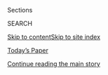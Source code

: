 <div id="app">

<div>

<div class="NYTAppHideMasthead css-zz1s19 e1suatyy0">

<div class="section css-ui9rw0 e1suatyy2">

<div class="css-11hrj97 er09x8g0">

<div class="css-6n7j50">

</div>

<span class="css-1dv1kvn">Sections</span>

<div class="css-10488qs">

<span class="css-1dv1kvn">SEARCH</span>

</div>

[Skip to content](#site-content)[Skip to site
index](#site-index)

</div>

<div class="css-10698na e1huz5gh0">

</div>

</div>

<div id="masthead-bar-one" class="section hasLinks css-15hmgas e1csuq9d3">

<div class="css-uqyvli e1csuq9d0">

</div>

<div class="css-1uqjmks e1csuq9d1">

</div>

<div class="css-9e9ivx">

[](https://myaccount.nytimes.com/auth/login?response_type=cookie&client_id=vi)

</div>

<div class="css-1bvtpon e1csuq9d2">

[Today’s Paper](https://www.nytimes.com/section/todayspaper)

</div>

</div>

</div>

</div>

<div data-aria-hidden="false">

<div id="site-content" data-role="main">

<div id="top-wrapper" class="css-15p45cc eaca97t0" type="top">

<div id="top-slug" class="css-19x0jxb eaca97t1" hidden="">

Advertisement

</div>

[Continue reading the main
story](#after-top)

<div class="ad top-wrapper" style="text-align:center;height:100%;display:block;min-height:90px">

<div id="top" class="place-ad" data-position="top" data-size-key="top">

</div>

</div>

<div id="after-top">

</div>

</div>

<div id="collection-frank-bruni" class="section css-15h4p1b e9abtgs0">

<div class="css-1j21atc e1svk9qx1">

<div class="css-fmiefx e1svk9qx2">

<div class="css-1hk7r2m eu54l5x0">

<div id="sponsor-wrapper" class="css-7a1pgi eaca97t0" type="sponsor" hidden="">

<div id="sponsor-slug" class="css-1l4mleb eaca97t1" hidden="">

Supported by

</div>

[Continue reading the main
story](#after-sponsor)

<div id="sponsor" class="ad sponsor-wrapper" style="text-align:left;height:100%;display:block">

</div>

<div id="after-sponsor">

</div>

</div>

</div>

### <span class="css-1032l74 ezz4tcd1">[Opinion](/section/opinion)</span>

</div>

<div class="css-nfcc9b e1svk9qx3">

<div class="css-zpl4ow e1svk9qx7">

![avatar](https://static01.nyt.com/images/2018/04/03/opinion/frank-bruni/frank-bruni-thumbLarge.png)

</div>

<div class="css-vl9dhg e1svk9qx5">

<div class="css-1nrhkj6 e1svk9qx6">

# Frank Bruni

<div class="follow-button-placeholder" data-collection-id="">

</div>

</div>

## <span>Politics, social issues, education and culture.</span> <span class="css-dd5dyy">More**</span>

</div>

</div>

## <span>Politics, social issues, education and culture.</span> <span class="css-dd5dyy">More**</span>

</div>

<div class="css-1ywsdp4">

Frank Bruni, an Op-Ed columnist for The New York Times since June 2011,
joined the newspaper in 1995 and has ranged broadly across its pages. He
has been both a White House correspondent and the chief restaurant
critic. As a staff writer for The Times Magazine, he profiled J. J.
Abrams and a health-obsessed billionaire who planned to live to 125; as
the Rome bureau chief, he kept tabs on both Pope John Paul II and Prime
Minister Silvio Berlusconi.

Mr. Bruni came to The Times from The Detroit Free Press, where he was,
alternately, a war correspondent, the chief movie critic and a religion
writer. He is the author of three New York Times best sellers: a 2015
examination of the college admissions frenzy, “Where You Go Is Not Who
You'll Be”; a 2009 memoir, “Born Round,” about the joys and torments of
his eating life; and a 2002 chronicle of George W. Bush’s initial
presidential campaign, “Ambling into History.” His first cookbook, "A
Meatloaf in Every Oven," was published in February 2017 and co-written
with his Times colleague Jennifer Steinhauer. 

In his columns, which appear every Sunday and Wednesday, he reflects on
diverse topics, including: American politics, higher education, popular
culture and gay rights. Follow him on
[Twitter](https://twitter.com/frankbruni) and
[Facebook](https://www.facebook.com/frankbruninyt).

[Sign up for his email newsletter
here.](https://www.nytimes.com/newsletters/frank-bruni)

</div>

<div class="css-1rclpnj ekkqrpp0">

</div>

<div class="css-185go5a e1o5byef0">

<div class="css-15cbhtu">

  - [Latest](#stream-panel)
  - <span class="css-6n7j50">Search</span>
    <div class="control">
    <div class="label-container css-1dv1kvn">
    Search
    </div>
    <div class="css-wm4t3d">
    **<span id="clear-search-input" class="css-1dv1kvn">Clear this text
    input</span>
    </div>
    </div>
    <span class="css-1iovbfw"></span>

<div id="stream-panel" class="section css-8msx5b e1jz0cab1">

<div class="css-13mho3u">

1.  
    
    <div class="css-1cp3ece">
    
    <div class="css-1l4spti">
    
    [](/2020/08/01/opinion/sunday/minerva-college-coronavirus.html)
    
    <div class="css-79elbk">
    
    ![](https://static01.nyt.com/images/2020/08/02/opinion/sunday/02bruni/02bruni-thumbWide.jpg?quality=75&auto=webp&disable=upscale)
    
    </div>
    
    ## How to Go to College During a Pandemic
    
    Students at Minerva spend four years entirely online. Is this the
    future of higher education?
    
    <div class="css-1nqbnmb ea5icrr0">
    
    By <span class="css-1n7hynb">Frank
    Bruni</span>
    
    </div>
    
    </div>
    
    <div class="css-1lc2l26 e1xfvim33">
    
    </div>
    
    </div>

2.  
    
    <div class="css-1cp3ece">
    
    <div class="css-1l4spti">
    
    [](/2020/07/25/opinion/sunday/trump-lies.html)
    
    <div class="css-79elbk">
    
    ![](https://static01.nyt.com/images/2020/07/26/opinion/sunday/26bruni/26bruni-thumbWide.jpg?quality=75&auto=webp&disable=upscale)
    
    </div>
    
    ## Donald Trump Is the Best Ever President in the History of the Cosmos
    
    That’s no more fantastical than the rest of his re-election
    campaign.
    
    <div class="css-1nqbnmb ea5icrr0">
    
    By <span class="css-1n7hynb">Frank
    Bruni</span>
    
    </div>
    
    </div>
    
    <div class="css-1lc2l26 e1xfvim33">
    
    </div>
    
    </div>

3.  
    
    <div class="css-1cp3ece">
    
    <div class="css-1l4spti">
    
    [](/2020/07/15/opinion/roger-stone-trump-god.html)
    
    <div class="css-79elbk">
    
    ![](https://static01.nyt.com/images/2020/07/15/opinion/15bruniWeb/15bruniWeb-thumbWide.jpg?quality=75&auto=webp&disable=upscale)
    
    </div>
    
    ## God Did Not Commute Roger Stone’s Sentence
    
    Trump’s enablers recast rationalizations as righteousness.
    
    <div class="css-1nqbnmb ea5icrr0">
    
    By <span class="css-1n7hynb">Frank
    Bruni</span>
    
    </div>
    
    </div>
    
    <div class="css-1lc2l26 e1xfvim33">
    
    </div>
    
    </div>

4.  
    
    <div class="css-1cp3ece">
    
    <div class="css-1l4spti">
    
    [](/2020/07/11/opinion/sunday/republican-party-trump-2020.html)
    
    <div class="css-79elbk">
    
    ![](https://static01.nyt.com/images/2020/07/12/opinion/sunday/12bruni/12bruni-thumbWide-v2.jpg?quality=75&auto=webp&disable=upscale)
    
    </div>
    
    ## The Republicans Who Want to Destroy Trump
    
    Their party’s a lost cause. America isn’t.
    
    <div class="css-1nqbnmb ea5icrr0">
    
    By <span class="css-1n7hynb">Frank
    Bruni</span>
    
    </div>
    
    </div>
    
    <div class="css-1lc2l26 e1xfvim33">
    
    </div>
    
    </div>

5.  
    
    <div class="css-1cp3ece">
    
    <div class="css-1l4spti">
    
    [](/2020/07/01/opinion/trump-lose-2020-election.html)
    
    <div class="css-79elbk">
    
    ![](https://static01.nyt.com/images/2020/07/01/opinion/01Bruni/01Bruni-thumbWide.jpg?quality=75&auto=webp&disable=upscale)
    
    </div>
    
    ## Is Trump Toast?
    
    There’s a persuasive argument that the 2020 election is already
    over.
    
    <div class="css-1nqbnmb ea5icrr0">
    
    By <span class="css-1n7hynb">Frank
    Bruni</span>
    
    </div>
    
    </div>
    
    <div class="css-1lc2l26 e1xfvim33">
    
    </div>
    
    </div>

6.  
    
    <div class="css-1cp3ece">
    
    <div class="css-1l4spti">
    
    [](/2020/06/27/opinion/sunday/tammy-duckworth-biden-2020.html)
    
    <div class="css-79elbk">
    
    ![](https://static01.nyt.com/images/2020/06/28/opinion/sunday/28Bruni/28Bruni-thumbWide.jpg?quality=75&auto=webp&disable=upscale)
    
    </div>
    
    ## Biden’s Best Veep Pick Is Obvious
    
    She, more than anyone, can get under Trump’s skin.
    
    <div class="css-1nqbnmb ea5icrr0">
    
    By <span class="css-1n7hynb">Frank
    Bruni</span>
    
    </div>
    
    </div>
    
    <div class="css-1lc2l26 e1xfvim33">
    
    </div>
    
    </div>

7.  
    
    <div class="css-1cp3ece">
    
    <div class="css-1l4spti">
    
    [](/2020/06/20/opinion/sunday/trump-supreme-court.html)
    
    <div class="css-79elbk">
    
    ![](https://static01.nyt.com/images/2020/06/21/opinion/sunday/21bruni/21bruni-thumbWide.jpg?quality=75&auto=webp&disable=upscale)
    
    </div>
    
    ## Trump the Troglodyte
    
    The Supremes smack down a prehistoric president.
    
    <div class="css-1nqbnmb ea5icrr0">
    
    By <span class="css-1n7hynb">Frank
    Bruni</span>
    
    </div>
    
    </div>
    
    <div class="css-1lc2l26 e1xfvim33">
    
    </div>
    
    </div>

8.  
    
    <div class="css-1cp3ece">
    
    <div class="css-1l4spti">
    
    [](/2020/06/17/opinion/trump-mary-book.html)
    
    <div class="css-79elbk">
    
    ![](https://static01.nyt.com/images/2020/06/17/opinion/17bruninews/17bruninews-thumbWide.jpg?quality=75&auto=webp&disable=upscale)
    
    </div>
    
    ## The Revenge of the Trump Tattletales
    
    Keep your friends close and your enemies away from book publishers.
    
    <div class="css-1nqbnmb ea5icrr0">
    
    By <span class="css-1n7hynb">Frank
    Bruni</span>
    
    </div>
    
    <div class="css-185051n">
    
    [阅读简体中文版](https://cn.nytimes.com/opinion/20200622/trump-mary-book/ "Read in Simplified Chinese")[閱讀繁體中文版](https://cn.nytimes.com/opinion/20200622/trump-mary-book/zh-hant/ "Read in Traditional Chinese")
    
    </div>
    
    </div>
    
    <div class="css-1lc2l26 e1xfvim33">
    
    </div>
    
    </div>

9.  
    
    <div class="css-1cp3ece">
    
    <div class="css-1l4spti">
    
    [](/2020/06/15/opinion/trump-military.html)
    
    <div class="css-79elbk">
    
    ![](https://static01.nyt.com/images/2020/06/15/opinion/15Bruni/merlin_173507868_b9ad2a5c-2264-4b5f-8a41-593475393afc-thumbWide.jpg?quality=75&auto=webp&disable=upscale)
    
    </div>
    
    ## The Court-Martial of Donald J. Trump
    
    The intensifying rift between the military and the president demands
    attention.
    
    <div class="css-1nqbnmb ea5icrr0">
    
    By <span class="css-1n7hynb">Frank
    Bruni</span>
    
    </div>
    
    </div>
    
    <div class="css-1lc2l26 e1xfvim33">
    
    </div>
    
    </div>

10. 
    
    <div class="css-1cp3ece">
    
    <div class="css-1l4spti">
    
    [](/2020/06/04/opinion/sunday/coronavirus-college-humanities.html)
    
    <div class="css-79elbk">
    
    ![](https://static01.nyt.com/images/2020/06/08/opinion/sunday/08BruniSub2/04BruniSub2-thumbWide.jpg?quality=75&auto=webp&disable=upscale)
    
    </div>
    
    ## The End of College as We Knew It?
    
    Restaurants get eulogies. Airlines get bailouts. Shakespeare gets
    kicked when he’s down.
    
    <div class="css-1nqbnmb ea5icrr0">
    
    By <span class="css-1n7hynb">Frank Bruni</span>
    
    </div>
    
    </div>
    
    <div class="css-1lc2l26 e1xfvim33">
    
    </div>
    
    </div>

<div class="css-13mho3u">

<div class="css-1t62hi8">

<div class="css-1stvaey">

Show
More

<div>

<div style="border:0;clip:rect(0 0 0 0);height:1px;margin:-1px;overflow:hidden;white-space:nowrap;padding:0;width:1px;position:absolute" data-role="log" data-aria-live="assertive">

</div>

<div style="border:0;clip:rect(0 0 0 0);height:1px;margin:-1px;overflow:hidden;white-space:nowrap;padding:0;width:1px;position:absolute" data-role="log" data-aria-live="assertive">

</div>

<div style="border:0;clip:rect(0 0 0 0);height:1px;margin:-1px;overflow:hidden;white-space:nowrap;padding:0;width:1px;position:absolute" data-role="log" data-aria-live="polite">

</div>

<div style="border:0;clip:rect(0 0 0 0);height:1px;margin:-1px;overflow:hidden;white-space:nowrap;padding:0;width:1px;position:absolute" data-role="log" data-aria-live="polite">

</div>

</div>

</div>

</div>

</div>

</div>

<div class="css-g6hk37 supplemental">

<div id="mid1-wrapper" class="css-10wkyv7 eaca97t0" type="lede">

<div id="mid1-slug" class="css-1tag3rd eaca97t1">

Advertisement

</div>

[Continue reading the main
story](#after-mid1)

<div id="mid1" class="ad mid1-wrapper" style="text-align:center;height:100%;display:block;min-height:250px">

</div>

<div id="after-mid1">

</div>

</div>

<div id="mktg-wrapper" class="css-oxle51 eaca97t0" type="mktg">

<div id="mktg-slug" class="css-1tag3rd eaca97t1">

Advertisement

</div>

[Continue reading the main
story](#after-mktg)

<div id="mktg" class="ad mktg-wrapper" style="text-align:center;height:100%;display:block">

</div>

<div id="after-mktg">

</div>

</div>

</div>

</div>

</div>

</div>

</div>

</div>

## Site Index

<div>

</div>

## Site Information Navigation

  - [© <span>2020</span> <span>The New York Times
    Company</span>](https://help.nytimes.com/hc/en-us/articles/115014792127-Copyright-notice)

<!-- end list -->

  - [NYTCo](https://www.nytco.com/)
  - [Contact
    Us](https://help.nytimes.com/hc/en-us/articles/115015385887-Contact-Us)
  - [Work with us](https://www.nytco.com/careers/)
  - [Advertise](https://nytmediakit.com/)
  - [T Brand Studio](http://www.tbrandstudio.com/)
  - [Your Ad
    Choices](https://www.nytimes.com/privacy/cookie-policy#how-do-i-manage-trackers)
  - [Privacy](https://www.nytimes.com/privacy)
  - [Terms of
    Service](https://help.nytimes.com/hc/en-us/articles/115014893428-Terms-of-service)
  - [Terms of
    Sale](https://help.nytimes.com/hc/en-us/articles/115014893968-Terms-of-sale)
  - [Site
    Map](https://spiderbites.nytimes.com)
  - [Help](https://help.nytimes.com/hc/en-us)
  - [Subscriptions](https://www.nytimes.com/subscription?campaignId=37WXW)

</div>

</div>
